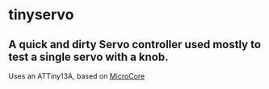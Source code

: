 # tinyservo
## A quick and dirty Servo controller used mostly to test a single servo with a knob.

Uses an ATTiny13A, based on [MicroCore](https://github.com/MCUdude/MicroCore)